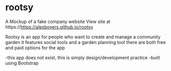 # rootsy
A Mockup of a fake company website
View site at https://https://alexboyers.github.io/rootsy

Rootsy is an app for people who want to create and manage a community garden
it features social tools and a garden planning tool
there are both free and paid options for the app

-this app does not exist, this is simply design/development practice
-built using Bootstrap
